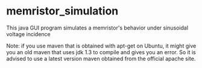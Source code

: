 # memristor_simulation
This java GUI program simulates a memristor's behavior under sinusoidal voltage incidence

Note: if you use maven that is obtained with apt-get on Ubuntu, it might give you an old maven that uses jdk 1.3 to compile and gives you an error.
So it is advised to use a latest version maven obtained from the official apache site.
